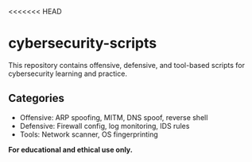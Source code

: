 <<<<<<< HEAD
# cybersecurity-scripts

This repository contains offensive, defensive, and tool-based scripts for cybersecurity learning and practice.

## Categories
- Offensive: ARP spoofing, MITM, DNS spoof, reverse shell
- Defensive: Firewall config, log monitoring, IDS rules
- Tools: Network scanner, OS fingerprinting

**For educational and ethical use only.**
